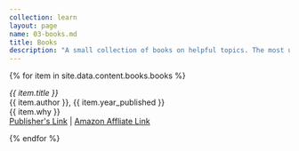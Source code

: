 ```yaml
---
collection: learn
layout: page
name: 03-books.md
title: Books
description: "A small collection of books on helpful topics. The most up to date technical information tends to be online, which is why you won't see any books like that here."
---
```



{% for item in site.data.content.books.books %}
<p><em>{{ item.title }}</em>
<br>{{ item.author }}, {{ item.year_published }}
<br>{{ item.why }}
<br><a class="page-link" href="{{ item.publisher_url }}">Publisher's Link</a> | <a class="page-link" href="{{ item.amz_affiliate_url }}">Amazon Affliate Link</a>
</p>
{% endfor %}
